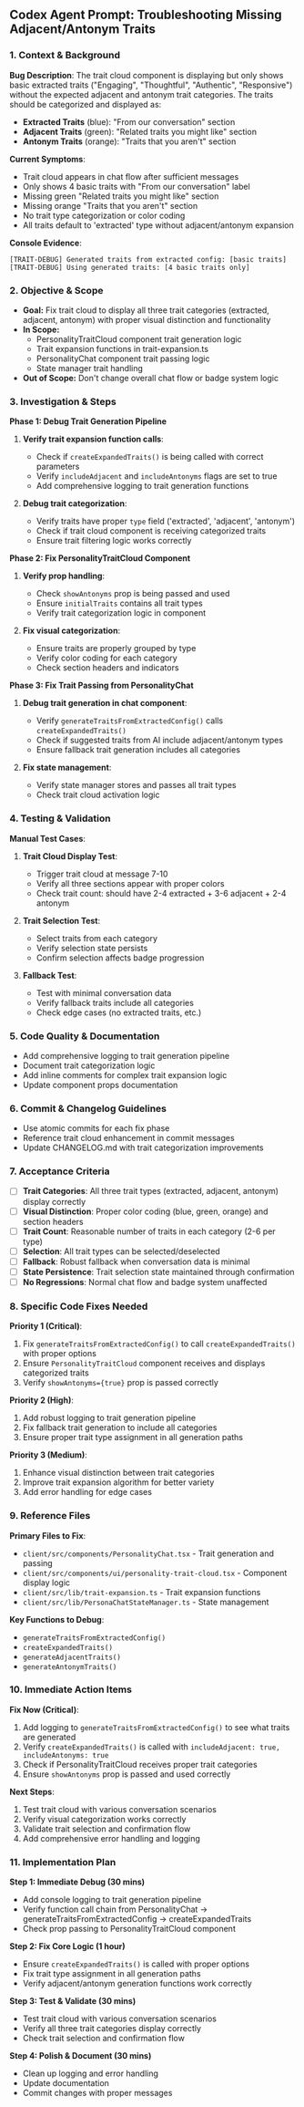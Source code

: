 
## Codex Agent Prompt: Troubleshooting Missing Adjacent/Antonym Traits

### 1. Context & Background

**Bug Description**: The trait cloud component is displaying but only shows basic extracted traits ("Engaging", "Thoughtful", "Authentic", "Responsive") without the expected adjacent and antonym trait categories. The traits should be categorized and displayed as:
- **Extracted Traits** (blue): "From our conversation" section
- **Adjacent Traits** (green): "Related traits you might like" section  
- **Antonym Traits** (orange): "Traits that you aren't" section

**Current Symptoms**:
- Trait cloud appears in chat flow after sufficient messages
- Only shows 4 basic traits with "From our conversation" label
- Missing green "Related traits you might like" section
- Missing orange "Traits that you aren't" section
- No trait type categorization or color coding
- All traits default to 'extracted' type without adjacent/antonym expansion

**Console Evidence**:
```
[TRAIT-DEBUG] Generated traits from extracted config: [basic traits]
[TRAIT-DEBUG] Using generated traits: [4 basic traits only]
```

### 2. Objective & Scope

- **Goal:** Fix trait cloud to display all three trait categories (extracted, adjacent, antonym) with proper visual distinction and functionality
- **In Scope:** 
  - PersonalityTraitCloud component trait generation logic
  - Trait expansion functions in trait-expansion.ts
  - PersonalityChat component trait passing logic
  - State manager trait handling
- **Out of Scope:** Don't change overall chat flow or badge system logic

### 3. Investigation & Steps

**Phase 1: Debug Trait Generation Pipeline**
1. **Verify trait expansion function calls**:
   - Check if `createExpandedTraits()` is being called with correct parameters
   - Verify `includeAdjacent` and `includeAntonyms` flags are set to true
   - Add comprehensive logging to trait generation functions

2. **Debug trait categorization**:
   - Verify traits have proper `type` field ('extracted', 'adjacent', 'antonym')
   - Check if trait cloud component is receiving categorized traits
   - Ensure trait filtering logic works correctly

**Phase 2: Fix PersonalityTraitCloud Component**
1. **Verify prop handling**:
   - Check `showAntonyms` prop is being passed and used
   - Ensure `initialTraits` contains all trait types
   - Verify trait categorization logic in component

2. **Fix visual categorization**:
   - Ensure traits are properly grouped by type
   - Verify color coding for each category
   - Check section headers and indicators

**Phase 3: Fix Trait Passing from PersonalityChat**
1. **Debug trait generation in chat component**:
   - Verify `generateTraitsFromExtractedConfig()` calls `createExpandedTraits()`
   - Check if suggested traits from AI include adjacent/antonym types
   - Ensure fallback trait generation includes all categories

2. **Fix state management**:
   - Verify state manager stores and passes all trait types
   - Check trait cloud activation logic

### 4. Testing & Validation

**Manual Test Cases**:
1. **Trait Cloud Display Test**:
   - Trigger trait cloud at message 7-10
   - Verify all three sections appear with proper colors
   - Check trait count: should have 2-4 extracted + 3-6 adjacent + 2-4 antonym

2. **Trait Selection Test**:
   - Select traits from each category
   - Verify selection state persists
   - Confirm selection affects badge progression

3. **Fallback Test**:
   - Test with minimal conversation data
   - Verify fallback traits include all categories
   - Check edge cases (no extracted traits, etc.)

### 5. Code Quality & Documentation

- Add comprehensive logging to trait generation pipeline
- Document trait categorization logic
- Add inline comments for complex trait expansion logic
- Update component props documentation

### 6. Commit & Changelog Guidelines

- Use atomic commits for each fix phase
- Reference trait cloud enhancement in commit messages
- Update CHANGELOG.md with trait categorization improvements

### 7. Acceptance Criteria

- [ ] **Trait Categories**: All three trait types (extracted, adjacent, antonym) display correctly
- [ ] **Visual Distinction**: Proper color coding (blue, green, orange) and section headers
- [ ] **Trait Count**: Reasonable number of traits in each category (2-6 per type)
- [ ] **Selection**: All trait types can be selected/deselected
- [ ] **Fallback**: Robust fallback when conversation data is minimal
- [ ] **State Persistence**: Trait selection state maintained through confirmation
- [ ] **No Regressions**: Normal chat flow and badge system unaffected

### 8. Specific Code Fixes Needed

**Priority 1 (Critical)**:
1. Fix `generateTraitsFromExtractedConfig()` to call `createExpandedTraits()` with proper options
2. Ensure `PersonalityTraitCloud` component receives and displays categorized traits
3. Verify `showAntonyms={true}` prop is passed correctly

**Priority 2 (High)**:
1. Add robust logging to trait generation pipeline
2. Fix fallback trait generation to include all categories
3. Ensure proper trait type assignment in all generation paths

**Priority 3 (Medium)**:
1. Enhance visual distinction between trait categories
2. Improve trait expansion algorithm for better variety
3. Add error handling for edge cases

### 9. Reference Files

**Primary Files to Fix**:
- `client/src/components/PersonalityChat.tsx` - Trait generation and passing
- `client/src/components/ui/personality-trait-cloud.tsx` - Component display logic
- `client/src/lib/trait-expansion.ts` - Trait expansion functions
- `client/src/lib/PersonaChatStateManager.ts` - State management

**Key Functions to Debug**:
- `generateTraitsFromExtractedConfig()`
- `createExpandedTraits()`
- `generateAdjacentTraits()`
- `generateAntonymTraits()`

### 10. Immediate Action Items

**Fix Now (Critical)**:
1. Add logging to `generateTraitsFromExtractedConfig()` to see what traits are generated
2. Verify `createExpandedTraits()` is called with `includeAdjacent: true, includeAntonyms: true`
3. Check if PersonalityTraitCloud receives proper trait categories
4. Ensure `showAntonyms` prop is passed and used correctly

**Next Steps**:
1. Test trait cloud with various conversation scenarios
2. Verify visual categorization works correctly
3. Validate trait selection and confirmation flow
4. Add comprehensive error handling and logging

### 11. Implementation Plan

**Step 1: Immediate Debug (30 mins)**
- Add console logging to trait generation pipeline
- Verify function call chain from PersonalityChat → generateTraitsFromExtractedConfig → createExpandedTraits
- Check prop passing to PersonalityTraitCloud component

**Step 2: Fix Core Logic (1 hour)**
- Ensure `createExpandedTraits()` is called with proper options
- Fix trait type assignment in all generation paths
- Verify adjacent/antonym generation functions work correctly

**Step 3: Test & Validate (30 mins)**
- Test trait cloud with various conversation scenarios
- Verify all three trait categories display correctly
- Check trait selection and confirmation flow

**Step 4: Polish & Document (30 mins)**
- Clean up logging and error handling
- Update documentation
- Commit changes with proper messages
